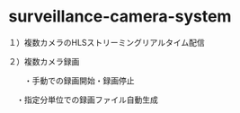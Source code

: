 # surveillance-camera-system

１）複数カメラのHLSストリーミングリアルタイム配信

２）複数カメラ録画

　　・手動での録画開始・録画停止

  　・指定分単位での録画ファイル自動生成
